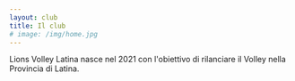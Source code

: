 ```yaml
---
layout: club
title: Il club
# image: /img/home.jpg
---
```


Lions Volley Latina nasce nel 2021 con l'obiettivo di rilanciare il Volley nella Provincia di Latina.
